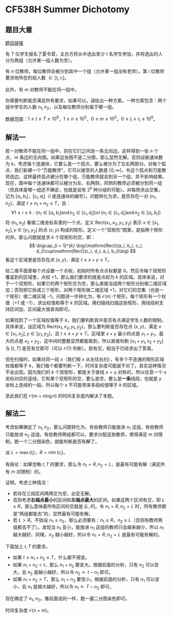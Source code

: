 # CF538H Summer Dichotomy

## 题目大意

[题目链接](https://codeforces.com/problemset/problem/538/H)

有 $T$ 位学生报名了夏令营，主办方将从中选出至少 $t$ 名学生参加，并将选出的人分为两组（允许某一组人数为空）。

有 $n$ 位教师。每位教师会被分到其中一个组（允许某一组没有老师）。第 $i$ 位教师要求他所在的组人数 $\in[l_i, r_i]$。

此外，有 $m$ 对教师不能在同一组中。

你需要判断能否满足所有要求，如果可以，请给出一种方案。一种方案包含：两个组中学生的人数 $n_1, n_2$，以及每位教师分别属于哪一组。

数据范围：$1 \leq t\leq T\leq 10^9$，$1\leq n\leq 10^5$，$0\leq m\leq 10^5$，$0\leq l_i\leq r_i\leq 10^9$。

## 解法一

若一对教师不能在同一组中，则在它们之间连一条无向边。这样得到一张 $n$ 个点、$m$ 条边的无向图。如果这张图不是二分图，那么显然无解。否则设联通块数为 $k$。考虑每个连通块，它要么是一个孤点，要么被分为了左右两部分。对每个孤点，我们新建一个“万能教师”，它可以接受的人数是 $[0, \infty]$，令这个孤点和万能教师连边，这样最终孤点被分在哪个组，万能教师就会到另一个组，并不影响结果。现在，图中每个连通块都可以被分为左、右两侧，同侧的教师必须被分到同一组（但具体是哪一组还不确定，也就是说有 $2^{k}$ 种分组的可能）。对每侧求出交集，记为 $[a_i, b_i]$，$[c_i, d_i]$（$i$ 是连通块的编号）。问题转化为求，是否存在一对 $(n_1, n_2)$，满足 $t\leq n_1 + n_2\leq T$，且：
$$
\forall 1\leq i\leq k: (n_1\in[a_i, b_i]\operatorname{and}n_2\in[c_i, d_i]) \operatorname{or}(n_1\in[c_i, d_i]\operatorname{and}n_2\in[a_i, b_i])
$$
将 $(n_1, n_2)$ 看做二维坐标系里的一个点。定义 $\mathrm{Rect}(x_1, x_2, y_1, y_2)$ 表示 $x\in[x_1, x_2], y\in[y_1, y_2]$ 的点 $(x, y)$ 构成的矩形。定义一个“双矩形”图案，是指两个矩形的并。那么问题就是求 $k$ 个双矩形的交，即：
$$
\bigcap_{i = 1}^{k} \big(\mathrm{Rect}(a_i, b_i, c_i, d_i)\cup\mathrm{Rect}(c_i, d_i, a_i, b_i)\big)
$$
看这个区域里是否存在点 $(x, y)$，满足 $t\leq x + y\leq T$。

给二维平面里每个点设置一个点权，初始时所有点点权都是 $0$。然后令每个双矩形覆盖到的区域里，点权 $+1$。那么我们要求的就是点权为 $k$ 的区域。具体来说，对于一个双矩形，如果它的两个矩形交为空，那么直接当成两个矩形分别做二维区域加；否则把它拆成三个矩形，对两个矩形做二维区域 $+1$，对它们的交集（也是一个矩形）做二维区域 $-1$。问题进一步转化为，有 $\mathcal{O}(n)$ 个矩形，每个矩形有一个权值（$+1$ 或 $-1$），求出权值和等于 $k$ 的区域。用扫描线扫描这些矩形，用线段树支持区间加、区间最大值查询即可。

如果找到了一个区域权值等于 $k$，我们要判断其中是否有点满足学生人数的限制。具体来说，设区域为 $\mathrm{Rect}(x_1, x_2, y_1, y_2)$，那么要判断是否存在点 $(x, y)$，满足 $x\in[x_1, x_2], y\in[y_1, y_2]$，且 $t\leq x + y\leq T$。区域里 $x + y$ 最小的点是 $x_1 +y_1$，最大的点是 $x_2 + y_2$，这中间的整数显然都能取到，所以直接判断 $[x_1 + y_1, x_2 + y_2]$ 与 $[t, T]$ 是否有交即可（可以 $\mathcal{O}(1)$ 判断）。若有交，相当于已经求出了答案。

但在扫描时，如果对同一段 $x$（我们按 $x$ 从左往右扫），有多个不连通的矩形区域权值都等于 $k$，我们每个都要判断一下，时间复杂度可能就不对了。其实这种情况不会出现。因为我们的 $k$ 个双矩形，都是关于直线 $x = y$ 对称的，所以任意一个 $x$ 坐标对应的竖线，它和某个双矩形的交，要么是空，要么是**一条**线段，也就是 $y$ 坐标上连续的一段。所以每个 $x$ 不可能带来多段权值等于 $k$ 的区域。

至此我们在 $\mathcal{O}(m + n\log n)$ 的时间复杂度内解决了本题。

## 解法二

考虑如果确定了 $n_1, n_2$，那么问题转化为，有些教师只能放进 $n_1$ 这组，有些教师只能放进 $n_2$ 这组，有些教师两组都可以。要求分配这些教师，使得满足 $m$ 对限制。跑一个二分图染色，就能判断是否有解了。

设 $L = \max\{l_i\}$，$R = \min\{r_i\}$。

有结论：如果忽略 $t, T$ 的要求，那么令 $n_1 = R, n_2 = L$，是最有可能有解（满足所有 $m$ 对限制）的。

证明，考虑三种情况：

- 若存在三段区间两两交为空，必定无解。
- 否则考虑**右端点最小**的区间和**左端点最大**的区间。如果这两个区间有交，即 $L\leq R$，那么意味着所有区间的交就是 $[L, R]$。令 $n_1 = R, n_2 = L$ 时，所有教师都是“两组都能去”的，显然最有可能有解。
- 若 $L > R$。不妨设 $n_1 \leq n_2$，那么必须要有：$n_1\leq R$，$n_2\geq L$（否则有教师两组都去不了）。发现当 $n_1$ 变小，能放进 $n_1$ 这组的教师只会越来越少，所以 $n_1$ 越大越好。同理，$n_2$ 越小越好。所以令 $n_1 = R, n_2 = L$ 是最有可能有解的。

下面加上 $t, T$ 的要求。

- 如果 $t\leq n_1 + n_2 \leq T$，什么都不用变。
- 如果 $n_1 + n_2 < t$，那么 $n_1 + n_2$ 要变大。根据前面的分析，只有 $n_2$ 可以变大，且 $n_2$ 是越小越好，所以令 $n_2\gets t - n_1$ 即可。
- 如果 $n_1 + n_2 > T$，那么 $n_1 + n_2$ 要变小。根据前面的分析，只有 $n_1$ 可以变小，且 $n_1$ 是越大越好，所以令 $n_1 \gets T - n_2$ 即可。

现在确定了 $n_1, n_2$。像前面说的一样，跑一遍二分图染色即可。

时间复杂度 $\mathcal{O}(n + m)$。



